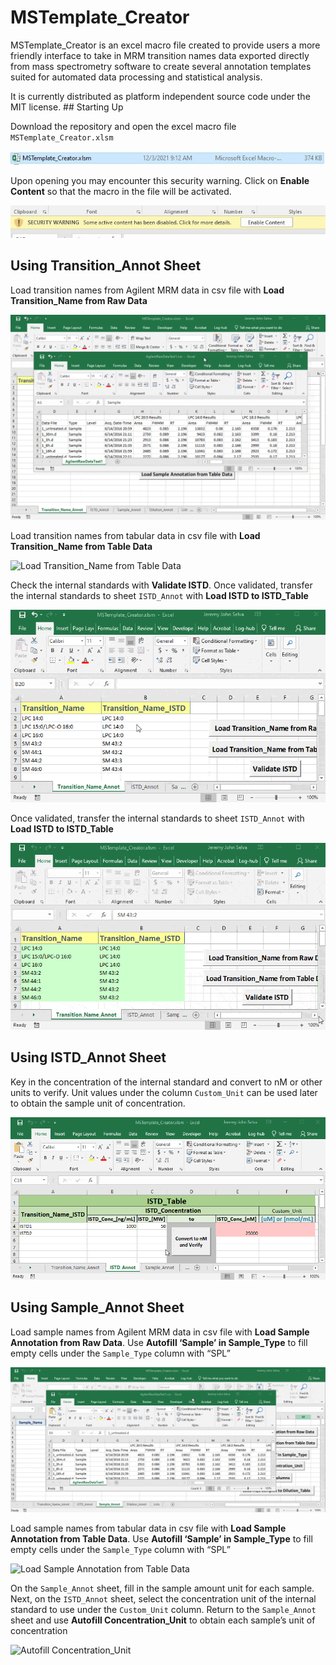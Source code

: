 # MSTemplate\_Creator

MSTemplate\_Creator is an excel macro file created to provide users a
more friendly interface to take in MRM transition names data exported
directly from mass spectrometry software to create several annotation
templates suited for automated data processing and statistical analysis.

It is currently distributed as platform independent source code under
the MIT license. \#\# Starting Up

Download the repository and open the excel macro file
`MSTemplate_Creator.xlsm`

![OpenMSTemplate\_Creator](figures/OpenMSTemplate_Creator.JPG)

Upon opening you may encounter this security warning. Click on **Enable
Content** so that the macro in the file will be activated.

![EnableContent](figures/EnableContentWarning.jpg)

## Using Transition\_Annot Sheet

Load transition names from Agilent MRM data in csv file with **Load
Transition\_Name from Raw Data**

![Load Transition\_Name from Raw Data](figures/trial.gif)

Load transition names from tabular data in csv file with **Load
Transition\_Name from Table Data**

![Load Transition\_Name from Table Data](figures/trial2.gif)

Check the internal standards with **Validate ISTD**. Once validated,
transfer the internal standards to sheet `ISTD_Annot` with **Load ISTD
to ISTD\_Table**

![Validate ISTD](figures/trial3.gif)

Once validated, transfer the internal standards to sheet `ISTD_Annot`
with **Load ISTD to ISTD\_Table**

![Load ISTD to ISTD\_Table](figures/trial4.gif)

## Using ISTD\_Annot Sheet

Key in the concentration of the internal standard and convert to nM or
other units to verify. Unit values under the column `Custom_Unit` can be
used later to obtain the sample unit of concentration.

![Convert to nM](figures/trial5.gif)

## Using Sample\_Annot Sheet

Load sample names from Agilent MRM data in csv file with **Load Sample
Annotation from Raw Data**. Use **Autofill ‘Sample’ in Sample\_Type** to
fill empty cells under the `Sample_Type` column with “SPL”

![Load Sample Annotation from Table Data](figures/trial7.gif)

Load sample names from tabular data in csv file with **Load Sample
Annotation from Table Data**. Use **Autofill ‘Sample’ in Sample\_Type**
to fill empty cells under the `Sample_Type` column with “SPL”

![Load Sample Annotation from Table Data](figures/trial6.gif)

On the `Sample_Annot` sheet, fill in the sample amount unit for each
sample. Next, on the `ISTD_Annot` sheet, select the concentration unit
of the internal standard to use under the `Custom_Unit` column. Return
to the `Sample_Annot` sheet and use **Autofill Concentration\_Unit** to
obtain each sample’s unit of concentration

![Autofill Concentration\_Unit](figures/trial8.gif)
